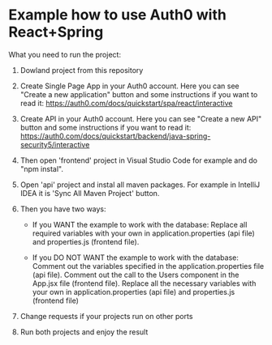 # Example how to use Auth0 with React+Spring


What you need to run the project:

1. Dowland project from this repository
2. Create Single Page App in your Auth0 account. Here you can see "Create a new application" button and some instructions if you want to read it: https://auth0.com/docs/quickstart/spa/react/interactive
3. Create API in your Auth0 account. Here you can see "Create a new API" button and some instructions if you want to read it: https://auth0.com/docs/quickstart/backend/java-spring-security5/interactive
4. Then open 'frontend' project in Visual Studio Code for example and do "npm instal".
5. Open 'api' project and instal all maven packages. For example in IntelliJ IDEA it is 'Sync All Maven Project' button.
6. Then you have two ways:
   - If you WANT the example to work with the database:
     Replace all required variables with your own in application.properties (api file) and properties.js (frontend file).
 
   - If you DO NOT WANT the example to work with the database:
      Comment out the variables specified in the application.properties file (api file). Comment out the call to the Users component in the App.jsx file (frontend file). Replace all the necessary variables with your own in application.properties (api file) and properties.js (frontend file)
     
7. Change requests if your projects run on other ports
8. Run both projects and enjoy the result
